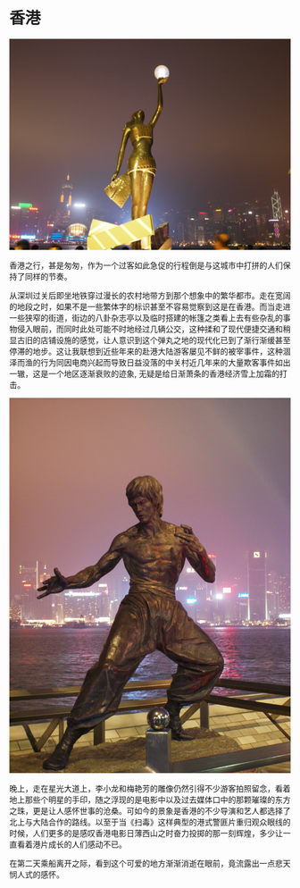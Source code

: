 # 香港

![](img/05-hongkong/01.jpg)

香港之行，甚是匆匆，作为一个过客如此急促的行程倒是与这城市中打拼的人们保持了同样的节奏。

从深圳过关后即坐地铁穿过漫长的农村地带方到那个想象中的繁华都市。走在宽阔的地段之时，如果不是一些繁体字的标识甚至不容易觉察到这是在香港。而当走进一些狭窄的街道，街边的八卦杂志亭以及临时搭建的帐篷之类看上去有些杂乱的事物侵入眼前，而同时此处可能不时地经过几辆公交，这种揉和了现代便捷交通和稍显古旧的店铺设施的感觉，让人意识到这个弹丸之地的现代化已到了渐行渐缓甚至停滞的地步。这让我联想到近些年来的赴港大陆游客屡见不鲜的被宰事件，这种涸泽而渔的行为同因电商兴起而导致日益没落的中关村近几年来的大量欺客事件如出一辙，这是一个地区逐渐衰败的迹象, 无疑是给日渐萧条的香港经济雪上加霜的打击。

![](img/05-hongkong/02.jpg)

晚上，走在星光大道上，李小龙和梅艳芳的雕像仍然引得不少游客拍照留念，看着地上那些个明星的手印，随之浮现的是电影中以及过去媒体口中的那颗璀璨的东方之珠，更是让人感怀世事的沧桑。可如今的景象是香港的不少导演和艺人都选择了北上与大陆合作的路线。以至于当《扫毒》这样典型的港式警匪片重归观众眼线的时候，人们更多的是感叹香港电影日薄西山之时奋力投掷的那一刻辉煌，多少让一直看着港片成长的人们感动不已。

在第二天乘船离开之际，看到这个可爱的地方渐渐消逝在眼前，竟流露出一点悲天悯人式的感怀。